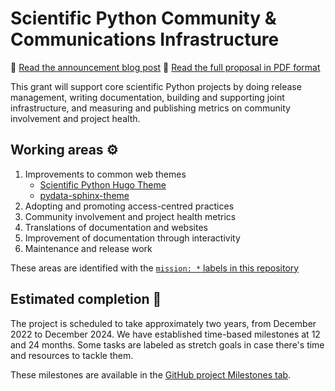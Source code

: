# Scientific Python Community & Communications Infrastructure

📖 [Read the announcement blog post](https://blog.scientific-python.org/scientific-python/2022-czi-grant/)
📄 [Read the full proposal in PDF format](https://scientific-python.org/doc/scientific-python-community-and-communications-infrastructure-2022.pdf)

This grant will support core scientific Python projects by doing release management, writing documentation,
building and supporting joint infrastructure, and measuring and publishing metrics on community involvement and project health.

## Working areas ⚙️

1. Improvements to common web themes
   - [Scientific Python Hugo Theme](https://theme.scientific-python.org/)
   - [pydata-sphinx-theme](https://github.com/pydata/pydata-sphinx-theme)
2. Adopting and promoting access-centred practices
3. Community involvement and project health metrics
4. Translations of documentation and websites
5. Improvement of documentation through interactivity
6. Maintenance and release work

These areas are identified with the [`mission: *` labels in this repository](https://github.com/Quansight-Labs/czi-scientific-python-mgmt/labels?q=mission%3A)

## Estimated completion 📅

The project is scheduled to take approximately two years, from December 2022 to December 2024.
We have established time-based milestones at 12 and 24 months.
Some tasks are labeled as stretch goals in case there's time and resources to tackle them.

These milestones are available in the [GitHub project Milestones tab](https://github.com/orgs/Quansight-Labs/projects/11?query=is%3Aopen+sort%3Aupdated-desc).